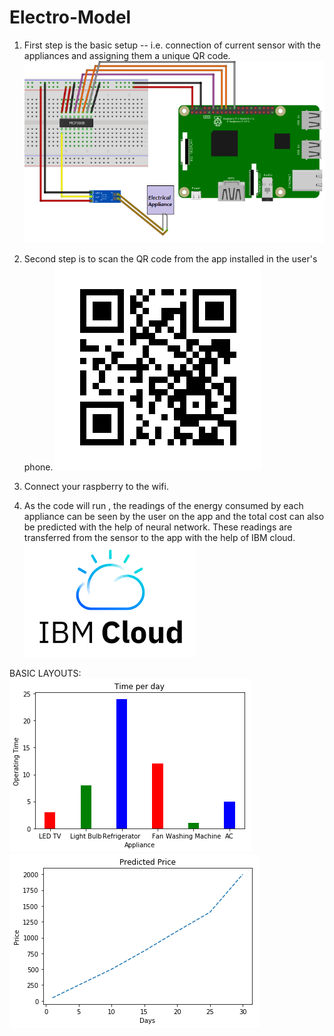 # Electro-Model

1. First step is the basic setup -- i.e. connection of current sensor with the appliances and assigning them a unique QR code.
![](images/connections.png)

2. Second step is to scan the QR code from the app installed in the user's phone. 
  ![](images/QRCODE.png)

3. Connect your raspberry to the wifi.

4. As the code will run , the readings of the energy consumed by each appliance can be seen by the user on the app and the total cost can also be predicted with the help of neural network. These readings are transferred from the sensor to the app with the help of IBM cloud. 
  ![](cloud.png)

BASIC LAYOUTS: 
![](images/time1.png)
![](images/pred.png)


